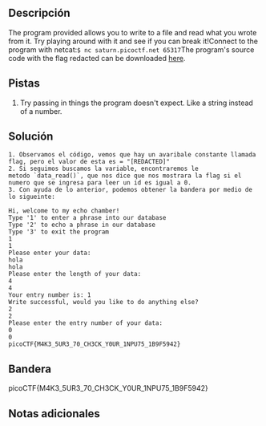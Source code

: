 ## Descripción

The program provided allows you to write to a file and read what you wrote from it. Try playing around with it and see if you can break it!Connect to the program with netcat:`$ nc saturn.picoctf.net 65317`The program's source code with the flag redacted can be downloaded [here](https://artifacts.picoctf.net/c/139/program-redacted.c).

## Pistas

1. Try passing in things the program doesn't expect. Like a string instead of a number.

## Solución

```python()
1. Observamos el código, vemos que hay un avaribale constante llamada flag, pero el valor de esta es = "[REDACTED]"
2. Si seguimos buscamos la variable, encontraremos le metodo `data_read()`, que nos dice que nos mostrara la flag si el numero que se ingresa para leer un id es igual a 0.
3. Con ayuda de lo anterior, podemos obtener la bandera por medio de lo sigueinte:

Hi, welcome to my echo chamber!
Type '1' to enter a phrase into our database
Type '2' to echo a phrase in our database
Type '3' to exit the program
1
1
Please enter your data:
hola
hola
Please enter the length of your data:
4
4
Your entry number is: 1
Write successful, would you like to do anything else?
2
2
Please enter the entry number of your data:
0
0
picoCTF{M4K3_5UR3_70_CH3CK_Y0UR_1NPU75_1B9F5942}

```

## Bandera

picoCTF{M4K3_5UR3_70_CH3CK_Y0UR_1NPU75_1B9F5942}

## Notas adicionales